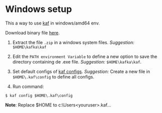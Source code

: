 # Windows setup

This a way to use [kaf](https://github.com/birdayz/kaf) in windows/amd64 env.

Download binary file [here](win_amd64.zip).


1. Extract the file `.zip` in a windows system files. _Suggestion:_ `$HOME\kafka\kaf`

2. Edit the `PATH environment Variable` to define a new option to save the directory containing de .exe file. _Suggestion:_ `$HOME\kafka\kaf`.

3. Set default configs of [kaf configs](https://github.com/birdayz/kaf/tree/master/examples). _Suggestion:_ Create a new file in `$HOME\.kaf\config` to define all configs.


4. Run command:
```
$ kaf config $HOME\.kaf\config
```

**Note**: Replace $HOME to c:\Users\<youruser>\.kaf\...